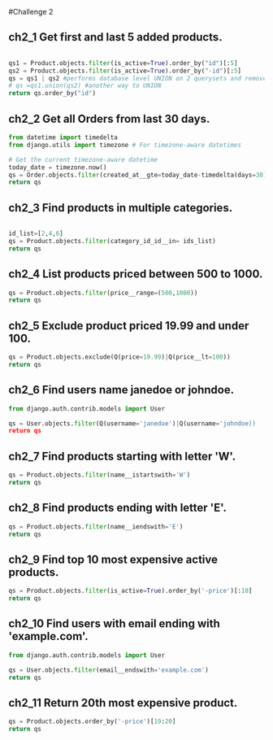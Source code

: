 #Challenge 2

## ch2_1 Get first and last 5 added products.

```python

qs1 = Product.objects.filter(is_active=True).order_by("id")[:5]
qs2 = Product.objects.filter(is_active=True).order_by("-id")[:5]
qs = qs1 | qs2 #performs database level UNION on 2 querysets and removes duplicates
# qs =qs1.union(qs2) #another way to UNION
return qs.order_by("id")

```

## ch2_2 Get all Orders from last 30 days.

```python
from datetime import timedelta
from django.utils import timezone # For timezone-aware datetimes

# Get the current timezone-aware datetime
today_date = timezone.now()
qs = Order.objects.filter(created_at__gte=today_date-timedelta(days=30))
return qs

```

## ch2_3 Find products in multiple categories.

```python

id_list=[2,4,6]
qs = Product.objects.filter(category_id_id__in= ids_list)
return qs

```

## ch2_4 List products priced between 500 to 1000.

```python
qs = Product.objects.filter(price__range=(500,1000))
return qs

```

## ch2_5 Exclude product priced 19.99 and under 100.

```python
qs = Product.objects.exclude(Q(price=19.99)|Q(price__lt=100))
return qs

```


## ch2_6 Find users name janedoe or johndoe.

```python
from django.auth.contrib.models import User

qs = User.objects.filter(Q(username='janedoe')|Q(username='johndoe))
return qs

```
## ch2_7 Find products starting with letter 'W'.

```python
qs = Product.objects.filter(name__istartswith='W')
return qs

```
## ch2_8 Find products ending  with letter 'E'.

```python
qs = Product.objects.filter(name__iendswith='E')
return qs

```

## ch2_9 Find top 10 most expensive active products.

```python
qs = Product.objects.filter(is_active=True).order_by('-price')[:10]
return qs

```

## ch2_10 Find users with email ending with 'example.com'.

```python
from django.auth.contrib.models import User

qs = User.objects.filter(email__endswith='example.com')
return qs

```

## ch2_11 Return 20th most expensive product.

```python
qs = Product.objects.order_by('-price')[19:20]
return qs

```
